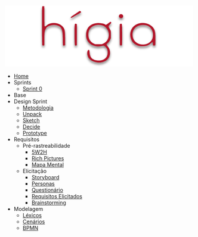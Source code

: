 <a href="/">
    <img src="assets/images/higia/higia.png" class="sidebar-logo">
</a>

- [Home](README.md)
- Sprints
  - [Sprint 0](./00-sprint/sprint0)
- Base
- Design Sprint
  - [Metodologia](01-designSprint/metodologia.md)
  - [Unpack](./01-designSprint/brainstorming.md)
  - [Sketch](./01-designSprint/protipoPapel.md)
  - [Decide](./01-designSprint/prototipoMediaFidelidade.md)
  - [Prototype](../01-designSprint/prototipoAlta.md)
- Requisitos
  - Pré-rastreabilidade
    - [5W2H](./02-requisitos/pre-rastreabilidade/5w2h)
    - [Rich Pictures]()
    - [Mapa Mental](./02-requisitos/pre-rastreabilidade/mapaMental.md)
  - Elicitação
    - [Storyboard](./02-requisitos/elicitacao/storyboard.md)
    - [Personas](./02-requisitos/elicitacao/personas.md)
    - [Questionário](./02-requisitos/elicitacao/questionario.md)
    - [Requisitos Elicitados](./02-requisitos/elicitacao/requisitosElicitados.md)
    - [Brainstorming](../02-requisitos/elicitacao/brainstorming.md)
- Modelagem
  - [Léxicos](./03-modelagem/lexicos.md)
  - [Cenários](./03-modelagem/cenarios.md)
  - [BPMN](./03-modelagem/bpmn.md)